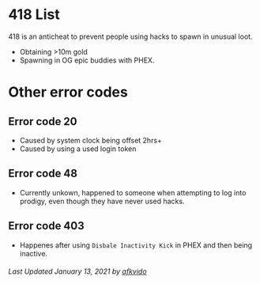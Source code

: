 # 418 List
418 is an anticheat to prevent people using hacks to spawn in unusual loot.
- Obtaining >10m gold
- Spawning in OG epic buddies with PHEX.

# Other error codes

## Error code 20
- Caused by system clock being offset 2hrs+
- Caused by using a used login token

## Error code 48
- Currently unkown, happened to someone when attempting to log into prodigy, even though they have never used hacks.

## Error code 403
- Happenes after using `Disbale Inactivity Kick` in PHEX and then being inactive.

###### Last Updated January 13, 2021 by [afkvido](https://github.com/afkvido)
